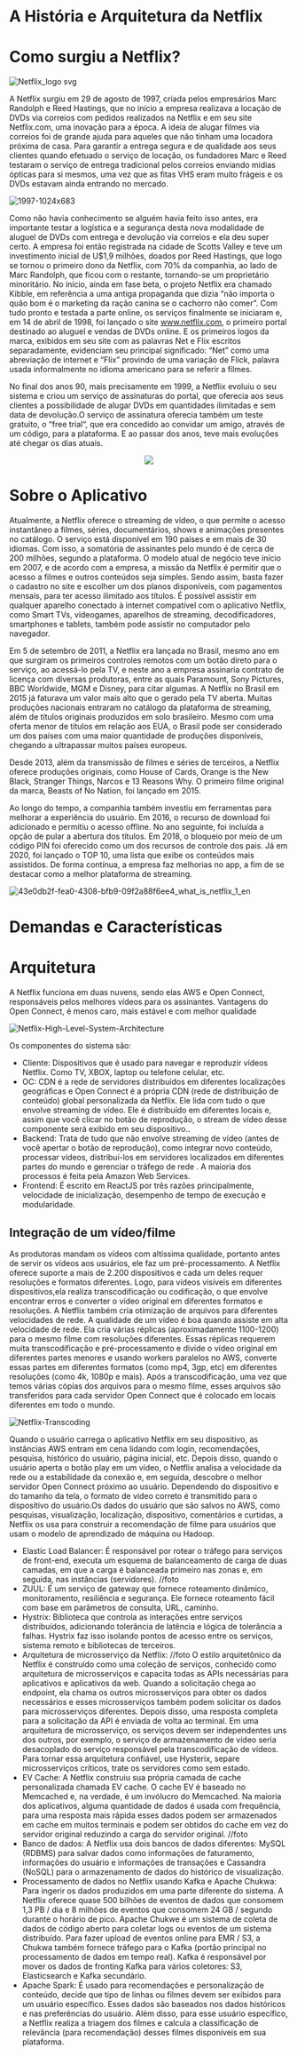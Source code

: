 # A História e Arquitetura da Netflix

# Como surgiu a Netflix? 

![Netflix_logo svg](https://user-images.githubusercontent.com/79367218/234593132-00f2b32e-b4b9-4ee2-83bc-855d64811528.png)

A Netflix surgiu em 29 de agosto de 1997, criada pelos empresários Marc Randolph e Reed Hastings, que no início a empresa realizava a locação de DVDs via correios com pedidos realizados na Netflix e em seu site Netflix.com, uma inovação para a época.
A ideia de alugar filmes via correios foi de grande ajuda para aqueles que não tinham uma locadora próxima de casa. Para garantir a entrega segura e de qualidade aos seus clientes quando efetuado o serviço de locação, os fundadores Marc e Reed testaram o serviço de entrega tradicional pelos correios enviando mídias ópticas para si mesmos, uma vez que as fitas VHS eram muito frágeis e os DVDs estavam ainda entrando no mercado.

![1997-1024x683](https://user-images.githubusercontent.com/79367218/234585050-8fb23f11-e6a1-43c2-97d7-92afd7a6aafe.png)

Como não havia conhecimento se alguém havia feito isso antes, era importante testar a logística e a segurança desta nova modalidade de aluguel de DVDs com entrega e devolução via correios e ela deu super certo. A empresa foi então registrada na cidade de Scotts Valley e teve um investimento inicial de U$1,9 milhões, doados por Reed Hastings, que logo se tornou o primeiro dono da Netflix, com 70% da companhia, ao lado de Marc Randolph, que ficou com o restante, tornando-se um proprietário minoritário.
No início, ainda em fase beta, o projeto Netflix era chamado Kibble, em referência a uma antiga propaganda que dizia “não importa o quão bom é o marketing da ração canina se o cachorro não comer”. Com tudo pronto e testada a parte online, os serviços finalmente se iniciaram e, em 14 de abril de 1998, foi lançado o site www.netflix.com, o primeiro portal destinado ao aluguel e vendas de DVDs online. E os primeiros logos da marca, exibidos em seu site com as palavras Net e Flix escritos separadamente, evidenciam seu principal significado: “Net” como uma abreviação de internet e “Flix” provindo de uma variação de Flick, palavra usada informalmente no idioma americano para se referir a filmes.

No final dos anos 90, mais precisamente em 1999, a Netflix evoluiu o seu sistema e criou um serviço de assinaturas do portal, que oferecia aos seus clientes a possibilidade de alugar DVDs em quantidades ilimitadas e sem data de devolução.O serviço de assinatura oferecia também um teste gratuito, o “free trial“, que era concedido ao convidar um amigo, através de um código, para a plataforma. E ao passar dos anos, teve mais evoluções até chegar os dias atuais.

<div align="center">
<img src="https://user-images.githubusercontent.com/79367218/234588555-52eeca6d-a8ce-4b68-8e76-7026bb34fcb7.jpg" />
</div>

# Sobre o Aplicativo

Atualmente, a Netflix oferece o streaming de vídeo, o que permite o acesso instantâneo a filmes, séries, documentários, shows e animações presentes no catálogo. O serviço está disponível em 190 países e em mais de 30 idiomas. Com isso, a somatória de assinantes pelo mundo é de cerca de 200 milhões, segundo a plataforma. 
O modelo atual de negócio teve início em 2007, e de acordo com a empresa, a missão da Netflix é permitir que o acesso a filmes e outros conteúdos seja simples. Sendo assim, basta fazer o cadastro no site e escolher um dos planos disponíveis, com pagamentos mensais, para ter acesso ilimitado aos títulos.
É possível assistir em qualquer aparelho conectado à internet compatível com o aplicativo Netflix, como Smart TVs, videogames, aparelhos de streaming, decodificadores, smartphones e tablets, também pode assistir no computador pelo navegador. 

Em 5 de setembro de 2011, a Netflix era lançada no Brasil, mesmo ano em que surgiram os primeiros controles remotos com um botão direto para o serviço, ao acessá-lo pela TV, e neste ano a empresa assinaria contrato de licença com diversas produtoras, entre as quais Paramount, Sony Pictures, BBC Worldwide, MGM e Disney, para citar algumas. A Netflix no Brasil em 2015 já faturava um valor mais alto que o gerado pela TV aberta.
Muitas produções nacionais entraram no catálogo da plataforma de streaming, além de títulos originais produzidos em solo brasileiro. Mesmo com uma oferta menor de títulos em relação aos EUA, o Brasil pode ser considerado um dos países com uma maior quantidade de produções disponíveis, chegando a ultrapassar muitos países europeus.

Desde 2013, além da transmissão de filmes e séries de terceiros, a Netflix oferece produções originais, como House of Cards, Orange is the New Black, Stranger Things, Narcos e 13 Reasons Why. O primeiro filme original da marca, Beasts of No Nation, foi lançado em 2015.

Ao longo do tempo, a companhia também investiu em ferramentas para melhorar a experiência do usuário. Em 2016, o recurso de download foi adicionado e permitiu o acesso offline. No ano seguinte, foi incluída a opção de pular a abertura dos títulos. Em 2018, o bloqueio por meio de um código PIN foi oferecido como um dos recursos de controle dos pais. Já em 2020, foi lançado o TOP 10, uma lista que exibe os conteúdos mais assistidos. De forma contínua, a empresa faz melhorias no app, a fim de se destacar como a melhor plataforma de streaming.  

![43e0db2f-fea0-4308-bfb9-09f2a88f6ee4_what_is_netflix_1_en](https://user-images.githubusercontent.com/79367218/234594650-8a9afc53-00ca-428d-a1e1-f218c906db4b.png)


# Demandas e Características 

# Arquitetura

A Netflix funciona em duas nuvens, sendo elas AWS e  Open Connect, responsáveis pelos melhores vídeos para os assinantes.
Vantagens do Open Connect, é menos caro, mais estável e com melhor qualidade

![Netflix-High-Level-System-Architecture](https://user-images.githubusercontent.com/79367218/235012780-b5fe3c30-d79c-45fa-9fcf-63dd1cbe3455.png)

Os componentes do sistema são:

* Cliente: Dispositivos que é usado para navegar e reproduzir vídeos Netflix. Como TV, XBOX, laptop ou telefone celular, etc.
* OC: CDN é a rede de servidores distribuídos em diferentes localizações geográficas e Open Connect é a própria CDN (rede de distribuição de conteúdo) global personalizada da Netflix. Ele lida com tudo o que envolve streaming de vídeo. Ele é distribuído em diferentes locais e, assim que você clicar no botão de reprodução, o stream de vídeo desse componente será exibido em seu dispositivo..
* Backend: Trata de tudo que não envolve streaming de vídeo (antes de você apertar o botão de reprodução), como integrar novo conteúdo, processar vídeos, distribuí-los em servidores localizados em diferentes partes do mundo e gerenciar o tráfego de rede . A maioria dos processos é feita pela Amazon Web Services.
* Frontend: É escrito em ReactJS por três razões principalmente, velocidade de inicialização, desempenho de tempo de execução e modularidade. 

## Integração de um vídeo/filme

As produtoras mandam os vídeos com altíssima qualidade, portanto antes de servir os vídeos aos usuários, ele faz um pré-processamento. A Netflix oferece suporte a mais de 2.200 dispositivos e cada um deles requer resoluções e formatos diferentes. Logo, para vídeos visíveis em diferentes dispositivos,ela realiza transcodificação ou codificação, o que envolve encontrar erros e converter o vídeo original em diferentes formatos e resoluções.
A Netflix também cria otimização de arquivos para diferentes velocidades de rede. A qualidade de um vídeo é boa quando assiste em alta velocidade de rede. Ela cria várias réplicas (aproximadamente 1100-1200) para o mesmo filme com resoluções diferentes. Essas réplicas requerem muita transcodificação e pré-processamento e divide o vídeo original em diferentes partes menores e usando workers paralelos no AWS, converte essas partes em diferentes formatos (como mp4, 3gp, etc) em diferentes resoluções (como 4k, 1080p e mais). 
Após a transcodificação, uma vez que temos várias cópias dos arquivos para o mesmo filme, esses arquivos são transferidos para cada servidor Open Connect que é colocado em locais diferentes em todo o mundo.

![Netflix-Transcoding](https://user-images.githubusercontent.com/79367218/235013780-7d175970-b307-48f6-90f4-e7bbc233fb40.png)

Quando o usuário carrega o aplicativo Netflix em seu dispositivo, as instâncias AWS entram em cena lidando com login, recomendações, pesquisa, histórico do usuário, página inicial, etc. Depois disso, quando o usuário aperta o botão play em um vídeo, o Netflix analisa a velocidade da rede ou a estabilidade da conexão e, em seguida, descobre o melhor servidor Open Connect próximo ao usuário. Dependendo do dispositivo e do tamanho da tela, o formato de vídeo correto é transmitido para o dispositivo do usuário.Os dados do usuário que são salvos no AWS, como pesquisas, visualização, localização, dispositivo, comentários e curtidas, a Netflix os usa para construir a recomendação de filme para usuários que usam o modelo de aprendizado de máquina ou Hadoop. 

* Elastic Load Balancer: É responsável por rotear o tráfego para serviços de front-end, executa um esquema de balanceamento de carga de duas camadas, em que a carga é balanceada primeiro nas zonas e, em seguida, nas instâncias (servidores). 
//foto 
* ZUUL: É um serviço de gateway que fornece roteamento dinâmico, monitoramento, resiliência e segurança. Ele fornece roteamento fácil com base em parâmetros de consulta, URL, caminho.
* Hystrix: Biblioteca que controla as interações entre serviços distribuídos, adicionando tolerância de latência e lógica de tolerância a falhas. Hystrix faz isso isolando pontos de acesso entre os serviços, sistema remoto e bibliotecas de terceiros.
* Arquitetura de microsserviço da Netflix:
//foto
O estilo arquitetônico da Netflix é construído como uma coleção de serviços, conhecido como arquitetura de microsserviços e capacita todas as APIs necessárias para aplicativos e aplicativos da web. Quando a solicitação chega ao endpoint, ela chama os outros microsserviços para obter os dados necessários e esses microsserviços também podem solicitar os dados para microsserviços diferentes. Depois disso, uma resposta completa para a solicitação da API é enviada de volta ao terminal. Em uma arquitetura de microsserviço, os serviços devem ser independentes uns dos outros, por exemplo, o serviço de armazenamento de vídeo seria desacoplado do serviço responsável pela transcodificação de vídeos. Para tornar essa arquitetura confiável, use Hysterix, separe microsserviços críticos, trate os servidores como sem estado.
* EV Cache: A Netflix construiu sua própria camada de cache personalizada chamada EV cache. O cache EV é baseado no Memcached e, na verdade, é um invólucro do Memcached. Na maioria dos aplicativos, alguma quantidade de dados é usada com frequência, para uma resposta mais rápida esses dados podem ser armazenados em cache em muitos terminais e podem ser obtidos do cache em vez do servidor original reduzindo a carga do servidor original.
//foto
* Banco de dados: A Netflix usa dois bancos de dados diferentes: MySQL (RDBMS) para salvar dados como informações de faturamento, informações do usuário e informações de transações e Cassandra (NoSQL) para o armazenamento de dados do histórico de visualização.
* Processamento de dados no Netflix usando Kafka e Apache Chukwa: Para ingerir os dados produzidos em uma parte diferente do sistema. A Netflix oferece quase 500 bilhões de eventos de dados que consomem 1,3 PB / dia e 8 milhões de eventos que consomem 24 GB / segundo durante o horário de pico. Apache Chukwe é um sistema de coleta de dados de código aberto para coletar logs ou eventos de um sistema distribuído. Para fazer upload de eventos online para EMR / S3, a Chukwa também fornece tráfego para o Kafka (portão principal no processamento de dados em tempo real). Kafka é responsável por mover os dados de fronting Kafka para vários coletores: S3, Elasticsearch e Kafka secundário.
* Apache Spark: É usado para recomendações e personalização de conteúdo, decide que tipo de linhas ou filmes devem ser exibidos para um usuário específico. Esses dados são baseados nos dados históricos e nas preferências do usuário. Além disso, para esse usuário específico, a Netflix realiza a triagem dos filmes e calcula a classificação de relevância (para recomendação) desses filmes disponíveis em sua plataforma. 
